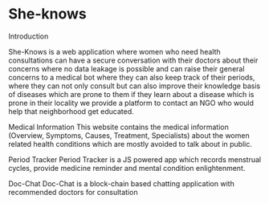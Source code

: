 # She-knows
Introduction

She-Knows is a web application where women who need health consultations can have a secure conversation with their doctors about their concerns where no data leakage is possible and can raise their general concerns to a medical bot where they can also keep track of their periods, where they can not only consult but can also improve their knowledge basis of diseases which are prone to them if they learn about a disease which is prone in their locality we provide a platform to contact an NGO who would help that neighborhood get educated.


Medical Information
This website contains the medical information (Overview, Symptoms, Causes, Treatment, Specialists) about the women related health conditions which are mostly avoided to talk about in public. 


Period Tracker
Period Tracker is a JS powered app which records menstrual cycles, provide medicine reminder and mental condition enlightenment.

Doc-Chat
Doc-Chat is a block-chain based chatting application with recommended doctors for consultation  
